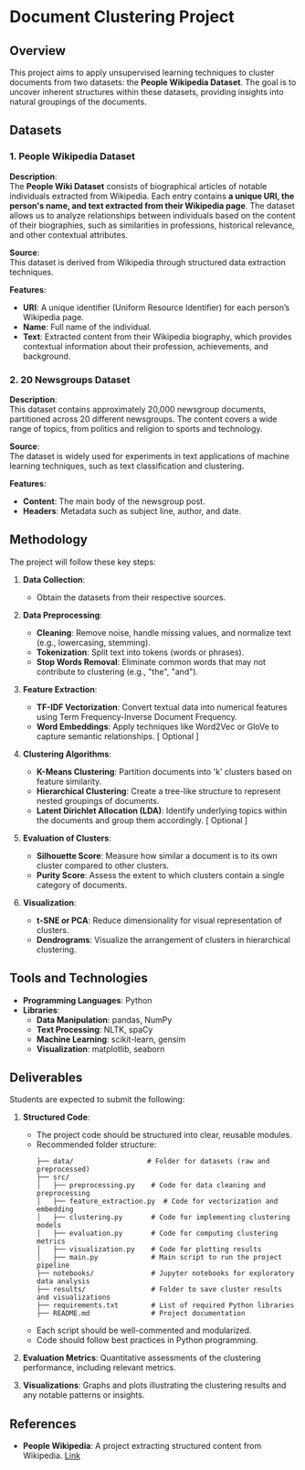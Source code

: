 # Document Clustering Project

## Overview

This project aims to apply unsupervised learning techniques to cluster documents from two datasets: the **People Wikipedia Dataset**. The goal is to uncover inherent structures within these datasets, providing insights into natural groupings of the documents.

## Datasets

### 1. People Wikipedia Dataset

**Description**:  
The **People Wiki Dataset** consists of biographical articles of notable individuals extracted from Wikipedia. Each entry contains **a unique URI, the person's name, and text extracted from their Wikipedia page**. The dataset allows us to analyze relationships between individuals based on the content of their biographies, such as similarities in professions, historical relevance, and other contextual attributes.

**Source**:  
This dataset is derived from Wikipedia through structured data extraction techniques.

**Features**:
- **URI**: A unique identifier (Uniform Resource Identifier) for each person’s Wikipedia page.
- **Name**: Full name of the individual.
- **Text**: Extracted content from their Wikipedia biography, which provides contextual information about their profession, achievements, and background.

### 2. 20 Newsgroups Dataset

**Description**:  
This dataset contains approximately 20,000 newsgroup documents, partitioned across 20 different newsgroups. The content covers a wide range of topics, from politics and religion to sports and technology.

**Source**:  
The dataset is widely used for experiments in text applications of machine learning techniques, such as text classification and clustering.

**Features**:
- **Content**: The main body of the newsgroup post.
- **Headers**: Metadata such as subject line, author, and date.

## Methodology

The project will follow these key steps:

1. **Data Collection**:  
   - Obtain the datasets from their respective sources.

2. **Data Preprocessing**:
   - **Cleaning**: Remove noise, handle missing values, and normalize text (e.g., lowercasing, stemming).
   - **Tokenization**: Split text into tokens (words or phrases).
   - **Stop Words Removal**: Eliminate common words that may not contribute to clustering (e.g., "the", "and").

3. **Feature Extraction**:
   - **TF-IDF Vectorization**: Convert textual data into numerical features using Term Frequency-Inverse Document Frequency.
   - **Word Embeddings**: Apply techniques like Word2Vec or GloVe to capture semantic relationships. [ Optional ]

4. **Clustering Algorithms**:
   - **K-Means Clustering**: Partition documents into 'k' clusters based on feature similarity.
   - **Hierarchical Clustering**: Create a tree-like structure to represent nested groupings of documents.
   - **Latent Dirichlet Allocation (LDA)**: Identify underlying topics within the documents and group them accordingly. [ Optional ]

5. **Evaluation of Clusters**:
   - **Silhouette Score**: Measure how similar a document is to its own cluster compared to other clusters.
   - **Purity Score**: Assess the extent to which clusters contain a single category of documents.

6. **Visualization**:
   - **t-SNE or PCA**: Reduce dimensionality for visual representation of clusters.
   - **Dendrograms**: Visualize the arrangement of clusters in hierarchical clustering.

## Tools and Technologies

- **Programming Languages**: Python
- **Libraries**:
  - **Data Manipulation**: pandas, NumPy
  - **Text Processing**: NLTK, spaCy
  - **Machine Learning**: scikit-learn, gensim
  - **Visualization**: matplotlib, seaborn

## Deliverables

Students are expected to submit the following:

1. **Structured Code**:
   - The project code should be structured into clear, reusable modules.
   - Recommended folder structure:
     ```
     ├── data/                  # Folder for datasets (raw and preprocessed)
     ├── src/
     │   ├── preprocessing.py    # Code for data cleaning and preprocessing
     │   ├── feature_extraction.py  # Code for vectorization and embedding
     │   ├── clustering.py       # Code for implementing clustering models
     │   ├── evaluation.py       # Code for computing clustering metrics
     │   ├── visualization.py    # Code for plotting results
     │   ├── main.py             # Main script to run the project pipeline
     ├── notebooks/              # Jupyter notebooks for exploratory data analysis
     ├── results/                # Folder to save cluster results and visualizations
     ├── requirements.txt        # List of required Python libraries
     ├── README.md               # Project documentation
     ```
   - Each script should be well-commented and modularized.
   - Code should follow best practices in Python programming.

2. **Evaluation Metrics**: Quantitative assessments of the clustering performance, including relevant metrics.
3. **Visualizations**: Graphs and plots illustrating the clustering results and any notable patterns or insights.


## References

- **People Wikipedia**: A project extracting structured content from Wikipedia. [Link](https://www.kaggle.com/datasets/sameersmahajan/people-wikipedia-data)
